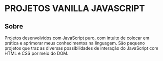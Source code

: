 # PROJETOS VANILLA JAVASCRIPT

## Sobre
Projetos desenvolvidos com JavaScript puro, com intuito de colocar em prática e aprimorar meus conhecimentos na linguagem. São pequeno projetos que traz as diversas possibilidades de interação do JavaScript com HTML e CSS por meio do DOM.
